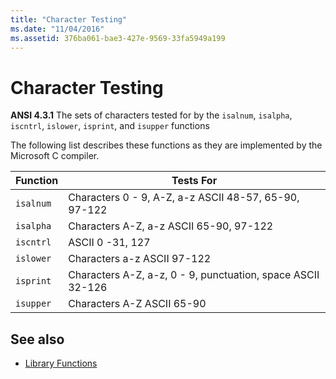 ```yaml
---
title: "Character Testing"
ms.date: "11/04/2016"
ms.assetid: 376ba061-bae3-427e-9569-33fa5949a199
---
```

# Character Testing

**ANSI 4.3.1** The sets of characters tested for by the `isalnum`, `isalpha`, `iscntrl`, `islower`, `isprint`, and `isupper` functions

The following list describes these functions as they are implemented by the Microsoft C compiler.

|Function|Tests For|
|--------------|---------------|
|`isalnum`|Characters 0 - 9, A-Z, a-z ASCII 48-57, 65-90, 97-122|
|`isalpha`|Characters A-Z, a-z ASCII 65-90, 97-122|
|`iscntrl`|ASCII 0 -31, 127|
|`islower`|Characters a-z ASCII 97-122|
|`isprint`|Characters A-Z, a-z, 0 - 9, punctuation, space ASCII 32-126|
|`isupper`|Characters A-Z ASCII 65-90|

## See also

- [Library Functions](../c-language/library-functions.md)
